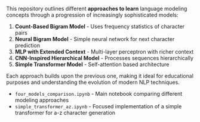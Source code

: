 
This repository outlines different **approaches to learn** language modeling concepts through a progression of increasingly sophisticated models:

1. **Count-Based Bigram Model** - Uses frequency statistics of character pairs
2. **Neural Bigram Model** - Simple neural network for next character prediction  
3. **MLP with Extended Context** - Multi-layer perceptron with richer context
4. **CNN-Inspired Hierarchical Model** - Processes sequences hierarchically
5. **Simple Transformer Model** - Self-attention based architecture

Each approach builds upon the previous one, making it ideal for educational purposes and understanding the evolution of modern NLP techniques.



- `four_models_comparison.ipynb` - Main notebook comparing different modeling approaches
- `simple_transformer_az.ipynb` - Focused implementation of a simple transformer for a-z character generation
